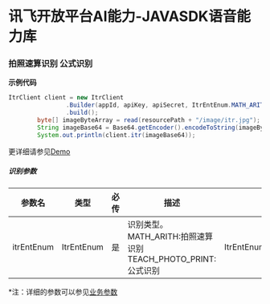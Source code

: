 # 讯飞开放平台AI能力-JAVASDK语音能力库

### 拍照速算识别 公式识别

**示例代码**
```java
ItrClient client = new ItrClient
                .Builder(appId, apiKey, apiSecret, ItrEntEnum.MATH_ARITH)
                .build();
        byte[] imageByteArray = read(resourcePath + "/image/itr.jpg");
        String imageBase64 = Base64.getEncoder().encodeToString(imageByteArray);
        System.out.println(client.itr(imageBase64));
```

更详细请参见[Demo](https://github.com/iFLYTEK-OP/websdk-java-demo/blob/main/src/main/java/cn/xfyun/demo/ItrClientApp.java)

##### 识别参数
|参数名|类型|必传|描述|示例|
|---|---|---|---|---|
|itrEntEnum|ItrEntEnum|是|识别类型。<br>MATH_ARITH:拍照速算识别 <br>TEACH_PHOTO_PRINT:公式识别|ItrEntEnum.TEACH_PHOTO_PRINT|

 *注：详细的参数可以参见[业务参数](https://www.xfyun.cn/doc/words/photo-calculate-recg/API.html)